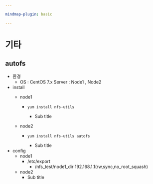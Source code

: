 ```yaml
---

mindmap-plugin: basic

---
```


# 기타

## autofs
- 환경
	- OS : CentOS 7.x
	Server : Node1 , Node2
- install
	- node1

		-
		  ```
		  yum install nfs-utils
		  ```

			- Sub title
	- node2

		-
		  ```
		  yum install nfs-utils autofs
		  ```

			- Sub title
- config
	- node1
		- /etc/export
			- /nfs_test/node1_dir 192.168.1.1(rw,sync,no_root_squash)
	- node2
		- Sub title